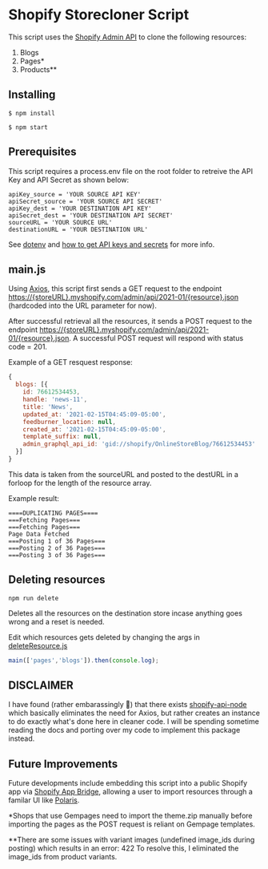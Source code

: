 # Shopify Storecloner Script

This script uses the [Shopify Admin API](https://shopify.dev/docs/admin-api) to clone the following resources:

1) Blogs
2) Pages*
3) Products**

## Installing
```
$ npm install
```
```
$ npm start
```
## Prerequisites 
This script requires a process.env file on the root folder to retreive the API Key and API Secret as shown below:
```
apiKey_source = 'YOUR SOURCE API KEY'
apiSecret_source = 'YOUR SOURCE API SECRET'
apiKey_dest = 'YOUR DESTINATION API KEY'
apiSecret_dest = 'YOUR DESTINATION API SECRET'
sourceURL = 'YOUR SOURCE URL'
destinationURL = 'YOUR DESTINATION URL'
```
See [dotenv](https://www.npmjs.com/package/dotenv) and [how to get API keys and secrets](https://duplicate-shopify-app.herokuapp.com/credentials) for more info.


## main.js
Using [Axios](https://github.com/axios/axios), this script first sends a GET request to the endpoint [https://{storeURL}.myshopify.com/admin/api/2021-01/{resource}.json](https://{storeURL}.myshopify.com/admin/api/2021-01/{resource}.json) (hardcoded into the URL parameter for now).

After successful retrieval all the resources, it sends a POST request to the endpoint [https://{storeURL}.myshopify.com/admin/api/2021-01/{resource}.json](https://{storeURL}.myshopify.com/admin/api/2021-01/{resource}.json). A successful POST request will respond with status code = 201.


Example of a GET resquest response:
```javascript
{
  blogs: [{
    id: 76612534453,
    handle: 'news-11',
    title: 'News',
    updated_at: '2021-02-15T04:45:09-05:00',
    feedburner_location: null,
    created_at: '2021-02-15T04:45:09-05:00',
    template_suffix: null,
    admin_graphql_api_id: 'gid://shopify/OnlineStoreBlog/76612534453'
  }]
}
```
This data is taken from the sourceURL and posted to the destURL in a forloop for the length of the resource array.

Example result:
```
====DUPLICATING PAGES====
===Fetching Pages===
===Fetching Pages===
Page Data Fetched
===Posting 1 of 36 Pages===
===Posting 2 of 36 Pages===
===Posting 3 of 36 Pages===
```

## Deleting resources
```
npm run delete
```
Deletes all the resources on the destination store incase anything goes wrong and a reset is needed. 

Edit which resources gets deleted by changing the args in [deleteResource.js](./utils/deleteScript/deleteResource.js)
```javascript
main(['pages','blogs']).then(console.log);
```

## DISCLAIMER
I have found (rather embarassingly 🤦) that there exists [shopify-api-node](https://www.npmjs.com/package/shopify-api-node) which basically eliminates the need for Axios, but rather creates an instance to do exactly what's done here in cleaner code. I will be spending sometime reading the docs and porting over my code to implement this package instead. 

## Future Improvements

Future developments include embedding this script into a public Shopify app via [Shopify App Bridge](https://shopify.dev/tools/app-bridge), allowing a user to import resources through a familar UI like [Polaris](https://polaris.shopify.com/). 

*Shops that use Gempages need to import the theme.zip manually before importing the pages as the POST request is reliant on Gempage templates.

**There are some issues with variant images (undefined image_ids during posting) which results in an error: 422
To resolve this, I eliminated the image_ids from product variants. 

